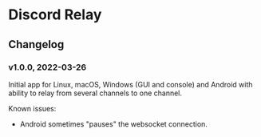 # Discord Relay

## Changelog

### v1.0.0, 2022-03-26

Initial app for Linux, macOS, Windows (GUI and console) and Android with ability to relay from several channels to one
channel.

Known issues:
- Android sometimes "pauses" the websocket connection.
